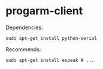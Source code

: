 progarm-client
==============

Dependencies:
```
sudo apt-get install python-serial
```

Recommends:
```
sudo apt-get install espeak # ...
```
